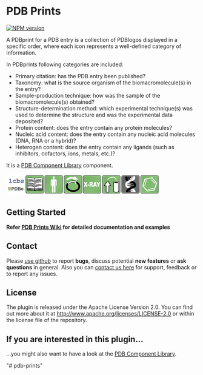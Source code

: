 # PDB Prints

[![NPM version](http://img.shields.io/npm/v/pdb-prints.svg)](https://www.npmjs.org/package/pdb-prints) 

A PDBprint for a PDB entry is a collection of PDBlogos displayed in a specific order, where each icon represents a well-defined category of information.

In PDBprints following categories are included:

* Primary citation: has the PDB entry been published?
* Taxonomy: what is the source organism of the biomacromolecule(s) in the entry?
* Sample-production technique: how was the sample of the biomacromolecule(s) obtained?
* Structure-determination method: which experimental technique(s) was used to determine the structure and was the experimental data deposited?
* Protein content: does the entry contain any protein molecules?
* Nucleic acid content: does the entry contain any nucleic acid molecules (DNA, RNA or a hybrid)?
* Heterogen content: does the entry contain any ligands (such as inhibitors, cofactors, ions, metals, etc.)?

It is a <a href="http://www.ebi.ac.uk/pdbe/pdb-component-library" target="_blank">PDB Component Library</a> component.


![PDB Prints](/images/pdb-prints.png)

## Getting Started
**Refer [PDB Prints Wiki](https://github.com/PDBeurope/pdb-prints/wiki) for detailed documentation and examples**

## Contact
Please <a href="https://github.com/PDBeurope/pdb-prints">use github</a> to report **bugs**, discuss potential **new features** or **ask questions** in general. Also you can <a href="http://www.ebi.ac.uk/pdbe/about/contact" target="_blank">contact us here</a> for support, feedback or to report any issues.

## License
The plugin is released under the Apache License Version 2.0. You can find out more about it at http://www.apache.org/licenses/LICENSE-2.0 or within the license file of the repository.

## If you are interested in this plugin...
...you might also want to have a look at the <a href="http://www.ebi.ac.uk/pdbe/pdb-component-library" target="_blank">PDB Component Library</a>.


"# pdb-prints" 
